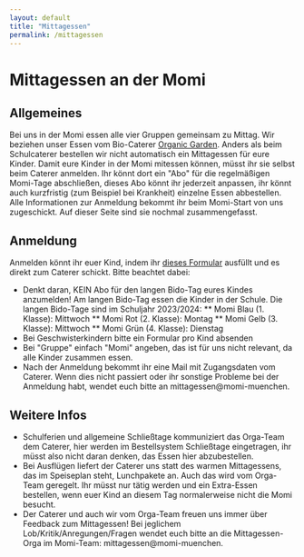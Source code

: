 ```yaml
---
layout: default
title: "Mittagessen"
permalink: /mittagessen
---
```


# Mittagessen an der Momi

## Allgemeines

Bei uns in der Momi essen alle vier Gruppen gemeinsam zu Mittag. Wir beziehen unser Essen vom Bio-Caterer [Organic Garden](https://www.organicgarden.de/schools). 
Anders als beim Schulcaterer bestellen wir nicht automatisch ein Mittagessen für eure Kinder. Damit eure Kinder in der Momi mitessen können, müsst ihr sie
selbst beim Caterer anmelden. Ihr könnt dort ein "Abo" für die regelmäßigen Momi-Tage abschließen, dieses Abo könnt ihr jederzeit anpassen, ihr könnt auch kurzfristig (zum Beispiel bei Krankheit) einzelne Essen abbestellen. 
Alle Informationen zur Anmeldung bekommt ihr beim Momi-Start von uns zugeschickt. Auf dieser Seite sind sie nochmal zusammengefasst. 

## Anmeldung

Anmelden könnt ihr euer Kind, indem ihr [dieses Formular](Anmeldung_Formular_Momi_Heiglhofstr.pdf) ausfüllt und es direkt zum Caterer schickt. Bitte beachtet dabei:
* Denkt daran, KEIN Abo für den langen Bido-Tag eures Kindes anzumelden! Am langen Bido-Tag essen die Kinder in der Schule. Die langen Bido-Tage sind im Schuljahr 2023/2024:
** Momi Blau (1. Klasse): Mittwoch
** Momi Rot (2. Klasse): Montag
** Momi Gelb (3. Klasse): Mittwoch
** Momi Grün (4. Klasse): Dienstag
* Bei Geschwisterkindern bitte ein Formular pro Kind absenden
* Bei "Gruppe" einfach "Momi" angeben, das ist für uns nicht relevant, da alle Kinder zusammen essen. 
* Nach der Anmeldung bekommt ihr eine Mail mit Zugangsdaten vom Caterer. Wenn dies nicht passiert oder ihr sonstige Probleme bei der Anmeldung habt, wendet euch bitte an mittagessen@momi-muenchen.

## Weitere Infos

* Schulferien und allgemeine Schließtage kommuniziert das Orga-Team dem Caterer, hier werden im Bestellsystem Schließtage eingetragen, ihr müsst also nicht daran denken, das Essen hier abzubestellen.
* Bei Ausflügen liefert der Caterer uns statt des warmen Mittagessens, das im Speiseplan steht, Lunchpakete an. Auch das wird vom Orga-Team geregelt. Ihr müsst nur tätig werden und ein Extra-Essen bestellen, wenn euer Kind an diesem Tag normalerweise nicht die Momi besucht.
* Der Caterer und auch wir vom Orga-Team freuen uns immer über Feedback zum Mittagessen! Bei jeglichem Lob/Kritik/Anregungen/Fragen wendet euch bitte an die Mittagessen-Orga im Momi-Team: mittagessen@momi-muenchen.